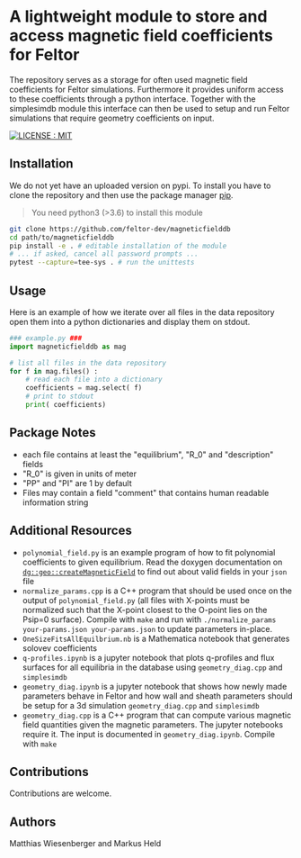 # A lightweight module to store and access magnetic field coefficients for Feltor

The repository serves as a storage for often used magnetic field coefficients for Feltor
simulations. Furthermore it provides uniform access to these coefficients
through a python interface.
Together with the simplesimdb module this interface can then be used to
setup and run Feltor simulations that require geometry coefficients on input.

[![LICENSE : MIT](https://img.shields.io/badge/License-MIT-yellow.svg)](https://opensource.org/licenses/MIT)

## Installation
We do not yet have an uploaded version on pypi.
To install you have to clone the repository and then use the package manager [pip](https://pip.pypa.io/en/stable/).
> You need python3 (>3.6) to install this module

```bash
git clone https://github.com/feltor-dev/magneticfielddb
cd path/to/magneticfielddb
pip install -e . # editable installation of the module
# ... if asked, cancel all password prompts ...
pytest --capture=tee-sys . # run the unittests
```

## Usage
Here is an example of how we iterate over all files in the data repository
open them into a python dictionaries and display them on stdout.
```python
### example.py ###
import magneticfielddb as mag

# list all files in the data repository
for f in mag.files() :
    # read each file into a dictionary
    coefficients = mag.select( f)
    # print to stdout
    print( coefficients)
```
## Package Notes
- each file contains at least the "equilibrium", "R_0" and "description" fields
- "R_0" is given in units of meter
- "PP" and "PI" are 1 by default
- Files may contain a field "comment" that contains human readable information
string

## Additional Resources

- `polynomial_field.py` is an example program of how to fit polynomial coefficients to given equilibrium. Read the doxygen documentation on 
   [`dg::geo::createMagneticField`](https://mwiesenberger.github.io/feltor/geometries/html/group__geom.html#gaa0da1d1c2db65f1f4b28d77307ad238b) to find out about valid fields in your `json` file
- `normalize_params.cpp` is a C++ program that should be used once on the output of `polynomial_field.py` (all files with X-points must be normalized such that the X-point closest to the O-point lies on the Psip=0 surface). Compile with `make` and run with `./normalize_params your-params.json your-params.json` to update parameters in-place.
- `OneSizeFitsAllEquilbrium.nb` is a Mathematica notebook that generates solovev coefficients
- `q-profiles.ipynb` is a jupyter notebook that plots q-profiles and flux surfaces for all equilibria in the database using `geometry_diag.cpp` and `simplesimdb`
- `geometry_diag.ipynb` is a jupyter notebook that shows how newly made parameters behave in Feltor and how wall and sheath parameters should be setup for a 3d simulation `geometry_diag.cpp` and `simplesimdb`
- `geometry_diag.cpp` is a C++ program that can compute various magnetic field quantities given the magnetic parameters. The jupyter notebooks require it. The input is documented in `geometry_diag.ipynb`. Compile with `make`

## Contributions

Contributions are welcome.
## Authors

Matthias Wiesenberger and Markus Held


